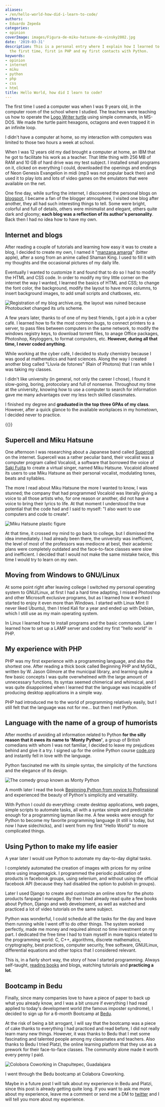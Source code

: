 ```yaml
---
aliases:
- /en/hello-world-how-did-i-learn-to-code/
authors:
- Eduardo Zepeda
categories:
- opinion
coverImage: images/Figura-de-miku-hatsune-de-vinsky2002.jpg
date: '2019-03-31'
description: This is a personal entry where I explain how I learned to program for
  the first time, first in PHP and my first contacts with Python.
keywords:
- opinion
- internet
- miku
- python
- php
- css
- html
title: Hello World, how did I learn to code?
---
```


The first time I used a computer was when I was 9 years old, in the computer room of the school where I studied. The teachers were teaching us how to operate the [Logo Writer turtle](https://www.xataka.com/historia-tecnologica/tortuga-que-nos-enseno-a-programar-historia-logo-primer-lenguaje-programacion-disenado-para-ninos/#?) using simple commands, in MS-DOS. We made the turtle paint hexagons, octagons and even trapped it in an infinite loop.

I didn't have a computer at home, so my interaction with computers was limited to those two hours a week at school.

When I was 12 years old my dad brought a computer at home, an IBM that he got to facilitate his work as a teacher. That little thing with 256 MB of RAM and 10 GB of hard drive was my test subject. I installed small programs on it, clicked on everything I could, downloaded the openings and endings of Neon Genesis Evangelion in midi (mp3 was not popular back then) and used it to play lots and lots of video games on the emulators that were available on the net.

One fine day, while surfing the internet, I discovered the personal blogs on [blogspot](https://www.blogger.com/#?), I became a fan of the blogger atmosphere, I visited one blog after another, they all had such interesting things to tell. Some were bright, colorful and full of details, others were minimalist and elegant, others quite dark and gloomy; **each blog was a reflection of its author's personality**. Back then I had no idea how to have my own.

## Internet and blogs

After reading a couple of tutorials and learning how easy it was to create a blog, I decided to create my own, I named it "[manzana amarga](https://web.archive.org/web/20100212062706/http://manzana-amarga.blogspot.com/#?)" (bitter apple), after a song from an anime called Shaman King. I used to fill it with my thoughts and the occasional pictures of my daily life. 

Eventually I wanted to customize it and found that to do so I had to modify the HTML and CSS code. In order to modify my tiny little corner on the internet the way I wanted, I learned the basics of HTML and CSS; to change the font color, the background, modify the layout to have more columns, to insert background images, to add small scripts and chatboxes, etc.

![Registration of my blog archive.org, the layout was ruined because Photobucket changed its urls scheme.](images/blog-manzana-amarga.jpg "Registration of my blog archive.org, the layout was ruined because Photobucket changed its urls scheme.")

A few years later, thanks to of one of my best friends, I got a job in a cyber café. I learned how to fix the most common bugs, to connect printers to a server, to pass files between computers in the same network, to modify the windows registry keys, to download torrent files, to anage Office packages, Photoshop, Keyloggers, to format computers, etc. **However, during all that time, I never coded anything**.

While working at the cyber café, I decided to study chemistry because I was good at mathematics and hard sciences. Along the way I created another blog called "Lluvia de fotones" (Rain of Photons) that I ran while I was taking my classes.

I didn't like university (in general, not only the career I chose), I found it slow-going, boring, protocolary and full of nonsense. Throughout my time at the university, knowing how to use a computer to search for information gave me many advantages over my less tech skilled classmates.

I finished my degree and **graduated in the top three GPAs of my class**. However, after a quick glance to the available workplaces in my hometown, I decided never to practice.

{{<ad>}}

## Supercell and Miku Hatsune

One afternoon I was researching about a Japanese band called [Supercell](https://www.supercell.jp/#?) on the internet. Supercell was a rather peculiar band, their vocalist was a computer program called Vocaloid, a software that borrowed the voice of [Saki Fujita](https://en.wikipedia.org/wiki/Saki_Fujita/#?) to create a virtual singer, named Miku Hatsune. Vocaloid allowed its users to use Miku Hatsune as their personal vocalist, modulating tones, beats and syllables.

The more I read about Miku Hatsune the more I wanted to know, I was stunned; the company that had programmed Vocaloid was literally giving a voice to all those artists who, for one reason or another, did not have a voice to bring their lyrics to life. At that moment I understood the true potential that the code had and I said to myself: "I also want to use computers and code to create".

![Miku Hatsune plastic figure](images/FiguraDeMikuHatsune.jpg "Miku Hatsune plastic figure. Image credits to 南menghua https://pixabay.com/es/users/%E5%8D%97menghua-19298964/")

At that time, it crossed my mind to go back to college, but I dismissed the idea immediately. I had already been there, the university was inefficient, the level of most of the professors was mediocre at best, their academic plans were completely outdated and the face-to-face classes were slow and inefficient. I decided that I would not make the same mistake twice, this time I would try to learn on my own.

## Moving from Windows to GNU/Linux

At some point right after leaving college I switched my personal operating system to GNU/Linux, at first I had a hard time adapting, I missed Photoshop and other Microsoft exclusive programs, but as I learned how it worked I started to enjoy it even more than Windows. I started with Linux Mint (I never liked Ubuntu), then I tried Kali for a year and ended up with Debian, which I still use as my main operating system.

In Linux I learned how to install programs and the basic commands. Later I learned how to set up a LAMP server and coded my first "hello world" in PHP.

## My experience with PHP

PHP was my first experience with a programming language, and also the shortest one. After reading a thick book called Beginning PHP and MySQL, written by W. Jason Gilmore at the municipal library, and learning quite a few basic concepts I was quite overwhelmed with the large amount of unnecessary functions, its syntax seemed chimerical and whimsical, and I was quite disappointed when I learned that the language was incapable of producing desktop applications in a simple way.

PHP had introduced me to the world of programming relatively easily, but I still felt that the language was not for me... but then I met Python.

## Language with the name of a group of humorists

After months of avoiding all information related to Python **for the silly reason that it owes its name to 'Monty Python'**, a group of British comedians with whom I was not familiar, I decided to leave my prejudices behind and give it a try. I signed up for the online Python course [code.org](https://code.org/#?) and instantly fell in love with the language.

Python fascinated me with its simple syntax, the simplicity of the functions and the elegance of its design.

![The comedy group known as Monty Python](images/ElGrupoDeComediantesMontyPython.jpg "Photograph of the comedy group known as Monthy Python, after which the programming language is named.")

A month later I read the book [Beginning Python from novice to Professional](/en/python/learn-python-from-scratch-beginning-python-review/) and experienced the beauty of Python's simplicity and versatility.

With Python I could do everything: create desktop applications, web pages, simple scripts to automate tasks, all with a syntax simple and predictable enough for a programming layman like me. A few weeks were enough for Python to become my favorite programming language (it still is today, but now I have sidechicks), and I went from my first "Hello World" to more complicated things.

## Using Python to make my life easier

A year later I would use Python to automate my day-to-day digital tasks.

I completely automated the creation of images with prices for my online store using imagemagick. I programmed the periodic publication of products in facebook groups, using selenium, and without using the official facebook API (because they had disabled the option to publish in groups).

Later I used Django to create and customize an online store for the photo products fanpage I managed. By then I had already read quite a few books about Python, Django and web development, as well as watched and practiced a lot of video tutorials on the same subject.

Python was wonderful, I could schedule all the tasks for the day and leave them running while I went off to do other things. The system worked perfectly, made me money and required almost no time investment on my part. I dedicated the free time I had to train myself in more topics related to the programming world: C, C++, algorithms, discrete mathematics, cryptography, best practices, computer security, free software, GNU/Linux, differential equations and other topics that I considered relevant.

This is, in a fairly short way, the story of how I started programming. Always self-taught, [reading books](/en/pages/libros-que-he-leido-y-resenas/) and blogs, watching tutorials and **practicing a lot**.

## Bootcamp in Bedu

Finally, since many companies love to have a piece of paper to back up what you already know, and I was a bit unsure if everything I had read applied to today's development world (the famous imposter syndrome), I decided to sign up for a 6-month Bootcamp at [Bedu](https://bedu.org/#?).

At the risk of being a bit arrogant, I will say that the bootcamp was a piece of cake thanks to everything I had practiced and read before, I did not really learn many new things. However, it was thanks to Bedu that I met some fascinating and talented people among my classmates and teachers. Also thanks to Bedu I tried Platzi, the online learning platform that they use as a prework for their face-to-face classes. The community alone made it worth every penny I paid.

![Colobora Coworking in Chapultepec, Guadalajara](images/ColaboraCoworking.jpg "Image taken from Colabora's website")

I went through the Bedu bootcamp at Colabora Coworking.

Maybe in a future post I will talk about my experience in Bedu and Platzi, since this post is already getting quite long. If you want to ask me more about my experience, leave me a comment or send me a DM to [twitter](https://twitter.com/hello_wired#?) and I will tell you more about my experience.